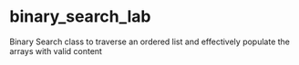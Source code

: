 # binary_search_lab
Binary Search class to traverse an ordered list and effectively populate the arrays with valid content
